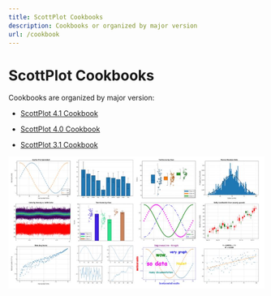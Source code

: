```yaml
---
title: ScottPlot Cookbooks
description: Cookbooks or organized by major version
url: /cookbook
---
```


# ScottPlot Cookbooks

Cookbooks are organized by major version:

* [ScottPlot 4.1 Cookbook](4.1)

* [ScottPlot 4.0 Cookbook](4.0)

* [ScottPlot 3.1 Cookbook](3.1)

<div class="text-center">
  <img src='../assets/images/cookbook.jpg' />
</div>